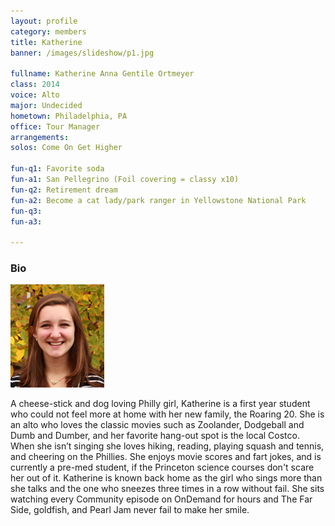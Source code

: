 ```yaml
---
layout: profile
category: members
title: Katherine
banner: /images/slideshow/p1.jpg

fullname: Katherine Anna Gentile Ortmeyer
class: 2014
voice: Alto
major: Undecided
hometown: Philadelphia, PA
office: Tour Manager
arrangements: 
solos: Come On Get Higher

fun-q1: Favorite soda
fun-a1: San Pellegrino (Foil covering = classy x10)
fun-q2: Retirement dream
fun-a2: Become a cat lady/park ranger in Yellowstone National Park
fun-q3: 
fun-a3: 

---
```


### Bio

![Katherine](/images/members/current/katherine.jpg)

A cheese-stick and dog loving Philly girl, Katherine is a first year
student who could not feel more at home with her new family, the
Roaring 20. She is an alto who loves the classic movies such as
Zoolander, Dodgeball and Dumb and Dumber, and her favorite hang-out
spot is the local Costco. When she isn’t singing she loves hiking,
reading, playing squash and tennis, and cheering on the Phillies. She
enjoys movie scores and fart jokes, and is currently a pre-med
student, if the Princeton science courses don't scare her out of
it. Katherine is known back home as the girl who sings more than she
talks and the one who sneezes three times in a row without fail. She
sits watching every Community episode on OnDemand for hours and The
Far Side, goldfish, and Pearl Jam never fail to make her smile.
